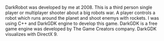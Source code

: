 DarkRobot was developed by me at 2008. 
This is a third person single player or multiplayer shooter about a big robots war. A player controls a robot which runs around the planet and shoot enemys with rockets.
I was using C++ and DarkGDK engine to develop this game.
DarkGDK is a free game engine was developed by The Game Creators company.
DarkGDK visualizes with DirectX 9.
